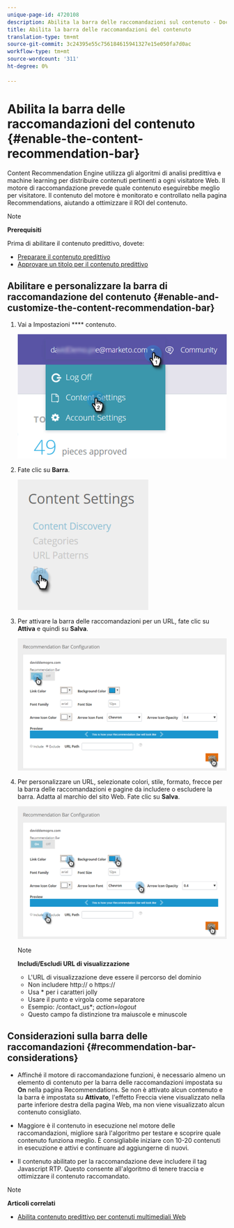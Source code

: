 ```yaml
---
unique-page-id: 4720108
description: Abilita la barra delle raccomandazioni sul contenuto - Documenti Marketo - Documentazione sul prodotto
title: Abilita la barra delle raccomandazioni del contenuto
translation-type: tm+mt
source-git-commit: 3c24395e55c756184615941327e15e050fa7d0ac
workflow-type: tm+mt
source-wordcount: '311'
ht-degree: 0%

---
```



# Abilita la barra delle raccomandazioni del contenuto {#enable-the-content-recommendation-bar}

Content Recommendation Engine utilizza gli algoritmi di analisi predittiva e machine learning per distribuire contenuti pertinenti a ogni visitatore Web. Il motore di raccomandazione prevede quale contenuto eseguirebbe meglio per visitatore. Il contenuto del motore è monitorato e controllato nella pagina Recommendations, aiutando a ottimizzare il ROI del contenuto.

>[!NOTE]
>
>**Prerequisiti**
>
>Prima di abilitare il contenuto predittivo, dovete:
>
>* [Preparare il contenuto predittivo](http://docs.marketo.com/display/docs/edit+predictive+content)
>* [Approvare un titolo per il contenuto predittivo](/help/marketo/product-docs/predictive-content/working-with-all-content/approve-a-title-for-predictive-content.md)


## Abilitare e personalizzare la barra di raccomandazione del contenuto {#enable-and-customize-the-content-recommendation-bar}

1. Vai a Impostazioni **** contenuto.

   ![](assets/settings-dropdown-hand.png)

1. Fate clic su **Barra**.

   ![](assets/content-settings-bar-hand.png)

1. Per attivare la barra delle raccomandazioni per un URL, fate clic su **Attiva** e quindi su **Salva**.

   ![](assets/bar-enable.png)

1. Per personalizzare un URL, selezionate colori, stile, formato, frecce per la barra delle raccomandazioni e pagine da includere o escludere la barra. Adatta al marchio del sito Web. Fate clic su **Salva**.

   ![](assets/bar-customize-details-hands.png)

   >[!NOTE]
   >
   >**Includi/Escludi URL di visualizzazione**
   >
   >    * L&#39;URL di visualizzazione deve essere il percorso del dominio
   >    * Non includere http:// o https://
   >    * Usa * per i caratteri jolly
   * Usare il punto e virgola come separatore
   * Esempio: /contact_us*; *action=logout*
   * Questo campo fa distinzione tra maiuscole e minuscole


## Considerazioni sulla barra delle raccomandazioni {#recommendation-bar-considerations}

* Affinché il motore di raccomandazione funzioni, è necessario almeno un elemento di contenuto per la barra delle raccomandazioni impostata su **On** nella pagina Recommendations. Se non è attivato alcun contenuto e la barra è impostata su **Attivato**, l&#39;effetto Freccia viene visualizzato nella parte inferiore destra della pagina Web, ma non viene visualizzato alcun contenuto consigliato.

* Maggiore è il contenuto in esecuzione nel motore delle raccomandazioni, migliore sarà l&#39;algoritmo per testare e scoprire quale contenuto funziona meglio. È consigliabile iniziare con 10-20 contenuti in esecuzione e attivi e continuare ad aggiungerne di nuovi.
* Il contenuto abilitato per la raccomandazione deve includere il tag Javascript RTP. Questo consente all&#39;algoritmo di tenere traccia e ottimizzare il contenuto raccomandato.

>[!NOTE]
**Articoli correlati**
* [Abilita contenuto predittivo per contenuti multimediali Web](enable-predictive-content-for-web-rich-media.md)

